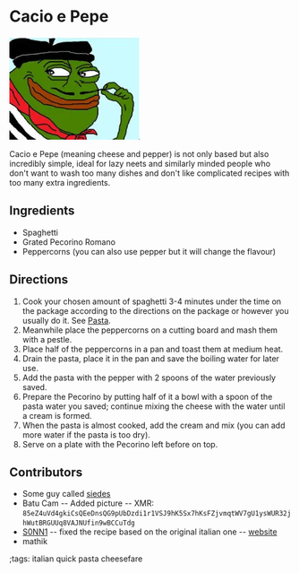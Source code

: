# Cacio e Pepe

![pepe](pix/cacio-e-pepe.webp)

Cacio e Pepe (meaning cheese and pepper) is not only based but also incredibly simple, ideal for lazy neets and similarly minded people who don't want to wash too many dishes and don't like complicated recipes with too many extra ingredients.

## Ingredients

- Spaghetti
- Grated Pecorino Romano
- Peppercorns (you can also use pepper but it will change the flavour)

## Directions

1. Cook your chosen amount of spaghetti 3-4 minutes under the time on the package
   according to the directions on the package or however you usually do it. See [Pasta](pasta.html).
2. Meanwhile place the peppercorns on a cutting board and mash them with a pestle.
3. Place half of the peppercorns in a pan and toast them at medium heat.
4. Drain the pasta, place it in the pan and save the boiling water for later use.
5. Add the pasta with the pepper with 2 spoons of the water previously saved.
6. Prepare the Pecorino by putting half of it a bowl with a spoon of the pasta water you saved; continue mixing the cheese with the water until a cream is formed.
7. When the pasta is almost cooked, add the cream and mix (you can add more water if the pasta is too dry).
8. Serve on a plate with the Pecorino left before on top.

## Contributors

- Some guy called [siedes](https://github.com/siedes)
- Batu Cam -- Added picture -- XMR: `85eZ4uVd4gkiCsQEeDnsQG9pUbDzdi1r1VSJ9hK5Sx7hKsFZjvmqtWV7gU1ysWUR32jhWutBRGUUq8VAJNUfin9wBCCuTdg`
- [S0NN1](https://github.com/S0NN1) -- fixed the recipe based on the original italian one -- [website](https://nicolosonnino.it)
- mathik

;tags: italian quick pasta cheesefare
